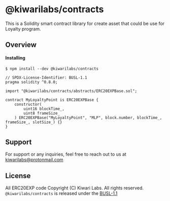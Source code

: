 # @kiwarilabs/contracts

This is a Solidity smart contract library for create asset that could be use for Loyalty program. 

## Overview

#### Installing

```
$ npm install --dev @kiwarilabs/contracts
```

``` solidity
// SPDX-License-Identifier: BUSL-1.1
pragma solidity ^0.8.0;

import "@kiwarilabs/contracts/abstracts/ERC20EXPBase.sol";

contract MyLoyaltyPoint is ERC20EXPBase {
    constructor(
        uint16 blockTime_,
        uint8 frameSize_
    ) ERC20EXPBase("MyLoyaltyPoint", "MLP", block.number, blockTime_, frameSize_, slotSize_) {}
}
```

## Support
For support or any inquiries, feel free to reach out to us at kiwarilabs@protonmail.com

## License

All ERC20EXP code Copyright (C) Kiwari Labs. All rights reserved.  
`@kiwarilabs/contracts` is released under the [BUSL-1.1](./LICENSE)  
